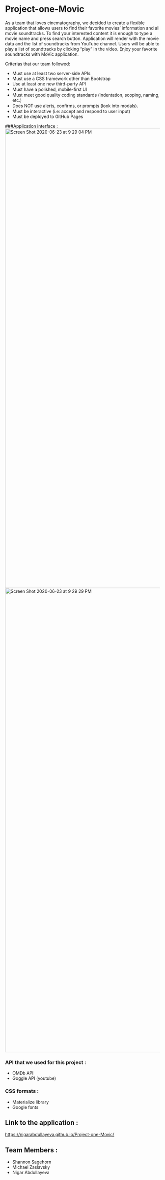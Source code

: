 # Project-one-Movic
As a team that loves cinematography, we decided to create a flexible application that allows users to find their favorite movies’ information and all movie soundtracks. To find your interested content it is enough to type a movie name and press search button.  Application will render with the movie data and the list of soundtracks from YouTube channel. Users will be able to play a list of soundtracks by clicking “play” in the video. Enjoy your favorite soundtracks with MoVic application. 

Criterias that our team followed:
* Must use at least two server-side APIs
* Must use a CSS framework other than Bootstrap
* Use at least one new third-party API
* Must have a polished, mobile-ﬁrst UI
* Must meet good quality coding standards (indentation, scoping, naming, etc.)
* Does NOT use alerts, conﬁrms, or prompts (look into modals).
* Must be interactive (i.e: accept and respond to user input)
* Must be deployed to GitHub Pages

###Application interface :
<img width="1489" alt="Screen Shot 2020-06-23 at 9 29 04 PM" src="https://user-images.githubusercontent.com/63271349/85491365-019e5980-b599-11ea-9b1f-de40537485c6.png">
<img width="1505" alt="Screen Shot 2020-06-23 at 9 29 29 PM" src="https://user-images.githubusercontent.com/63271349/85491375-07943a80-b599-11ea-85d1-027a96ff0ac1.png">

### API that we used for this project :
* OMDb API
* Goggle API (youtube)


### CSS formats :
* Materialize library 
* Google fonts 

 ## Link to the application : 
https://nigarabdullayeva.github.io/Project-one-Movic/

## Team Members : 
* Shannon Sagehorn 
* Michael Zaslavsky 
* Nigar Abdullayeva 





